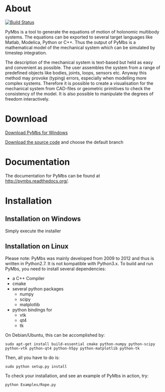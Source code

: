 About
=====

[![Build Status](https://drone.io/bitbucket.org/pymbs/pymbs/status.png)](https://drone.io/bitbucket.org/pymbs/pymbs/latest)

PyMbs is a tool to generate the equations of motion of holonomic multibody
systems. The equations can be exported to several target languages like Matlab,
Modelica, Python or C++. Thus the output of PyMbs is a mathematical model of
the mechanical system which can be simulated by timestep integration.

The description of the mechanical system is text-based but held as easy and
convenient as possible. The user assembles the system from a range of
predefined objects like bodies, joints, loops, sensors etc. Anyway this method
may provoke (typing) errors, especially when modelling more complex systems.
Therefore it is possible to create a visualisation for the mechanical system
from CAD-files or geometric primitives to check the consistency of the model.
It is also possible to manipulate the degrees of freedom interactively.


Download
============

[Download PyMbs for Windows](https://bitbucket.org/pymbs/pymbs/downloads#available-downloads)

[Download the source code](https://bitbucket.org/pymbs/pymbs/downloads#branch-downloads)
and choose the default branch

Documentation
=============

The documentation for PyMbs can be found at <http://pymbs.readthedocs.org/>.

Installation
============

Installation on Windows
-----------------------

Simply execute the installer

Installation on Linux
---------------------

Please note: PyMbs was mainly developed from 2009 to 2012 and thus is written in Python2.7. It is not kompatible with Python3.x.
To build and run PyMbs, you need to install several dependencies:

- a C++ Compiler
- cmake
- several python packages
    - numpy
    - scipy
    - matplotlib
- python bindings for
    - vtk
    - qt4
    - tk

On Debian/Ubuntu, this can be accomplished by:
 
    sudo apt-get install build-essential cmake python-numpy python-scipy python-vtk python-qt4 python-h5py python-matplotlib python-tk

Then, all you have to do is:

    sudo python setup.py install

To check your installation, and see an example of PyMbs in action, try:

    python Examples/Rope.py
